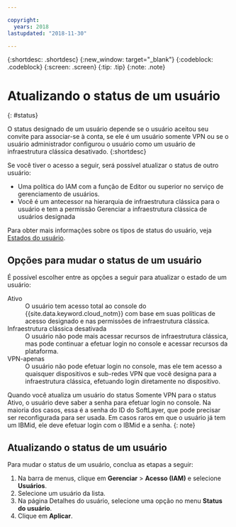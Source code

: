 ```yaml
---

copyright:
  years: 2018
lastupdated: "2018-11-30"

---
```



{:shortdesc: .shortdesc}
{:new_window: target="_blank"}
{:codeblock: .codeblock}
{:screen: .screen}
{:tip: .tip}
{:note: .note}

# Atualizando o status de um usuário
{: #status}

O status designado de um usuário depende se o usuário aceitou seu convite para associar-se à conta, se ele é um usuário somente VPN ou se o usuário administrador configurou o usuário como um usuário de infraestrutura clássica desativado.
{:shortdesc}

Se você tiver o acesso a seguir, será possível atualizar o status de outro usuário:

  * Uma política do IAM com a função de Editor ou superior no serviço de gerenciamento de usuários.
  * Você é um antecessor na hierarquia de infraestrutura clássica para o usuário e tem a permissão Gerenciar a infraestrutura clássica de usuários designada

Para obter mais informações sobre os tipos de status do usuário, veja [Estados do usuário](/docs/iam/userstatus.html#status).

## Opções para mudar o status de um usuário

É possível escolher entre as opções a seguir para atualizar o estado de um usuário:

<dl>
<dt>Ativo</dt>
<dd>O usuário tem acesso total ao console do {{site.data.keyword.cloud_notm}} com base em suas políticas de acesso designado e nas permissões de infraestrutura clássica.</dd>
<dt>Infraestrutura clássica desativada</dt>
<dd>O usuário não pode mais acessar recursos de infraestrutura clássica, mas pode continuar a efetuar login no console e acessar recursos da plataforma.</dd>
<dt>VPN-apenas</dt>
<dd>O usuário não pode efetuar login no console, mas ele tem acesso a quaisquer dispositivos e sub-redes VPN que você designa para a infraestrutura clássica, efetuando login diretamente no dispositivo.</dd>
</dl>

Quando você atualiza um usuário do status Somente VPN para o status Ativo, o usuário deve saber a senha para efetuar login no console. Na maioria dos casos, essa é a senha do ID do SoftLayer, que pode precisar ser reconfigurada para ser usada. Em casos raros em que o usuário já tem um IBMid, ele deve efetuar login com o IBMid e a senha.
{: note}

## Atualizando o status de um usuário

Para mudar o status de um usuário, conclua as etapas a seguir:

1. Na barra de menus, clique em **Gerenciar** &gt; **Acesso (IAM)** e selecione **Usuários**.
2. Selecione um usuário da lista.
3. Na página Detalhes do usuário, selecione uma opção no menu **Status do usuário**.  
4. Clique em **Aplicar**.
